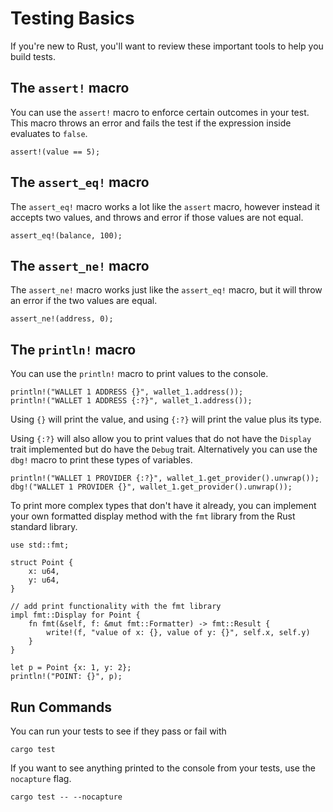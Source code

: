 # Testing Basics

If you're new to Rust, you'll want to review these important tools to help you build tests.

## The `assert!` macro

You can use the `assert!` macro to enforce certain outcomes in your test. This macro throws an error and fails the test if the expression inside evaluates to `false`.

```rust, ignore
assert!(value == 5);
```

## The `assert_eq!` macro

The `assert_eq!` macro works a lot like the `assert` macro, however instead it accepts two values, and throws and error if those values are not equal.

```rust, ignore
assert_eq!(balance, 100);
```

## The `assert_ne!` macro

The `assert_ne!` macro works just like the `assert_eq!` macro, but it will throw an error if the two values are equal.

```rust, ignore
assert_ne!(address, 0);
```

## The `println!` macro

You can use the `println!` macro to print values to the console.

```rust, ignore
println!("WALLET 1 ADDRESS {}", wallet_1.address());
println!("WALLET 1 ADDRESS {:?}", wallet_1.address());
```

Using `{}` will print the value, and using `{:?}` will print the value plus its type.

Using `{:?}` will also allow you to print values that do not have the `Display` trait implemented but do have the `Debug` trait. Alternatively you can use the `dbg!` macro to print these types of variables.

```rust, ignore
println!("WALLET 1 PROVIDER {:?}", wallet_1.get_provider().unwrap());
dbg!("WALLET 1 PROVIDER {}", wallet_1.get_provider().unwrap());
```

To print more complex types that don't have it already, you can implement your own formatted display method with the `fmt` library from the Rust standard library.

```rust, ignore
use std::fmt;

struct Point {
    x: u64,
    y: u64,
}

// add print functionality with the fmt library 
impl fmt::Display for Point {
    fn fmt(&self, f: &mut fmt::Formatter) -> fmt::Result {
        write!(f, "value of x: {}, value of y: {}", self.x, self.y)
    }
}

let p = Point {x: 1, y: 2};
println!("POINT: {}", p);
```

## Run Commands

You can run your tests to see if they pass or fail with

```
cargo test
```

If you want to see anything printed to the console from your tests, use the `nocapture` flag.

```
cargo test -- --nocapture
```
